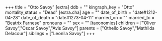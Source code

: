 +++
title = "Otto Savoy"
[extra]
ddb = ""
kingraph_key = "Otto"
mortality_status = "Dead"
[extra.cha]
age = ""
date_of_birth = "date#1212-04-28"
date_of_death = "date#1273-04-11"
married_on = ""
married_to = "Beatrix Farnese"
pronouns = ""
sex = ""
[taxonomies]
children = ["Oliver Savoy","Oscar Savoy","Avis Savoy"]
parents = ["Othello Savoy","Mathilda Delacour"]
siblings = ["Leonila Savoy"]
+++

